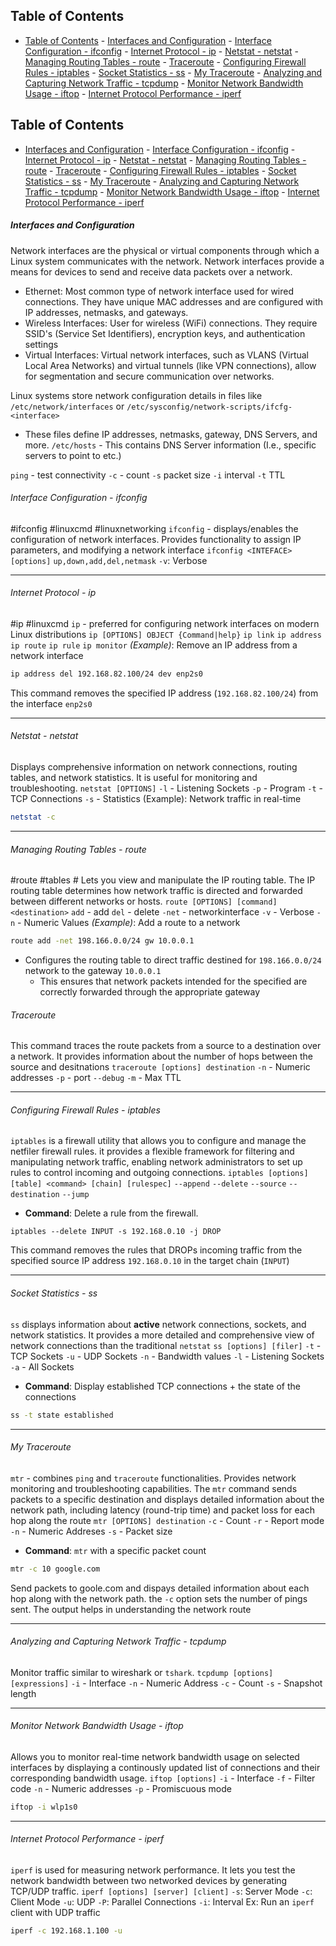 ## Table of Contents

  - [Table of Contents](#Table\of\Contents)
        - [Interfaces and Configuration](#Interfaces\and\Configuration)
          - [Interface Configuration - ifconfig](#Interface\Configuration\-\ifconfig)
          - [Internet Protocol - ip](#Internet\Protocol\-\ip)
          - [Netstat - netstat](#Netstat\-\netstat)
          - [Managing Routing Tables - route](#Managing\Routing\Tables\-\route)
          - [Traceroute](#Traceroute)
          - [Configuring Firewall Rules - iptables](#Configuring\Firewall\Rules\-\iptables)
          - [Socket Statistics - ss](#Socket\Statistics\-\ss)
          - [My Traceroute](#My\Traceroute)
          - [Analyzing and Capturing Network Traffic - tcpdump](#Analyzing\and\Capturing\Network\Traffic\-\tcpdump)
          - [Monitor Network Bandwidth Usage - iftop](#Monitor\Network\Bandwidth\Usage\-\iftop)
          - [Internet Protocol Performance - iperf](#Internet\Protocol\Performance\-\iperf)

## Table of Contents

- [Interfaces and Configuration](#Interfaces\and\Configuration)
          - [Interface Configuration - ifconfig](#Interface\Configuration\-\ifconfig)
          - [Internet Protocol - ip](#Internet\Protocol\-\ip)
          - [Netstat - netstat](#Netstat\-\netstat)
          - [Managing Routing Tables - route](#Managing\Routing\Tables\-\route)
          - [Traceroute](#Traceroute)
          - [Configuring Firewall Rules - iptables](#Configuring\Firewall\Rules\-\iptables)
          - [Socket Statistics - ss](#Socket\Statistics\-\ss)
          - [My Traceroute](#My\Traceroute)
          - [Analyzing and Capturing Network Traffic - tcpdump](#Analyzing\and\Capturing\Network\Traffic\-\tcpdump)
          - [Monitor Network Bandwidth Usage - iftop](#Monitor\Network\Bandwidth\Usage\-\iftop)
          - [Internet Protocol Performance - iperf](#Internet\Protocol\Performance\-\iperf)

##### Interfaces and Configuration
Network interfaces are the physical or virtual components through which a Linux system communicates with the network. Network interfaces provide a means for devices to send and receive data packets over a network.
- Ethernet: Most common type of network interface used for wired connections. They have unique MAC addresses and are configured with IP addresses, netmasks, and gateways.
- Wireless Interfaces: User for wireless (WiFi) connections. They require SSID's (Service Set Identifiers), encryption keys, and authentication settings
- Virtual Interfaces: Virtual network interfaces, such as VLANS (Virtual Local Area Networks) and virtual tunnels (like VPN connections), allow for segmentation and secure communication over networks.


Linux systems store network configuration details in files like `/etc/network/interfaces`
or
`/etc/sysconfig/network-scripts/ifcfg-<interface>`
- These files define IP addresses, netmasks, gateway, DNS Servers, and more.
`/etc/hosts` - This contains DNS Server information (I.e., specific servers to point to etc.)

`ping` - test connectivity
	`-c` - count
	`-s` packet size
	`-i` interval
	`-t` TTL
###### Interface Configuration - ifconfig
#ifconfig #linuxcmd #linuxnetworking
`ifconfig` - displays/enables the configuration of network interfaces. Provides functionality to assign IP parameters, and modifying a network interface
`ifconfig <INTEFACE> [options]`
	`up,down,add,del,netmask`
	`-v`: Verbose
___
###### Internet Protocol - ip
#ip #linuxcmd
`ip` - preferred for configuring network interfaces on modern Linux distributions
	`ip [OPTIONS] OBJECT {Command|help}`
	`ip link`
	`ip address`
	`ip route`
	`ip rule`
	`ip monitor`
*(Example)*: Remove an IP address from a network interface
```bash
ip address del 192.168.82.100/24 dev enp2s0
```
This command removes the specified IP address (`192.168.82.100/24`) from the interface `enp2s0`
___
###### Netstat - netstat
Displays comprehensive information on network connections, routing tables, and network statistics. It is useful for monitoring and troubleshooting.
`netstat [OPTIONS]`
	`-l` - Listening Sockets
	`-p` - Program
	`-t` - TCP Connections
	`-s` - Statistics
(Example): Network traffic in real-time
```bash
netstat -c
```
___
###### Managing Routing Tables - route
#route #tables #
Lets you view and manipulate the IP routing table.
The IP routing table determines how network traffic is directed and forwarded between different networks or hosts.
`route [OPTIONS] [command] <destination>`
	`add` - add
	`del` - delete
	`-net` - networkinterface
	`-v` - Verbose
	`-n`  - Numeric Values
*(Example)*: Add a route to a network
```bash
route add -net 198.166.0.0/24 gw 10.0.0.1
```
- Configures the routing table to direct traffic destined for `198.166.0.0/24` network to the gateway `10.0.0.1`
	- This ensures that network packets intended for the specified are correctly forwarded through the appropriate gateway

###### Traceroute
This command traces the route packets from a source to a destination over a network. It provides information about the number of hops between the source and desitnations
`traceroute [options] destination`
	`-n` - Numeric addresses
	`-p` - port
	`--debug`
	`-m` - Max TTL
___
###### Configuring Firewall Rules - iptables
`iptables` is a firewall utility that allows you to configure and manage the netfiler firewall rules. it provides a flexible framework for filtering and manipulating network traffic, enabling network administrators to set up rules to control incoming and outgoing connections.
`iptables [options] [table] <command> [chain] [rulespec]`
	`--append`
	`--delete`
	`--source`
	`--destination`
	`--jump`
- **Command**: Delete a rule from the firewall.
```
iptables --delete INPUT -s 192.168.0.10 -j DROP
```
This command removes the rules that DROPs incoming traffic from the specified source IP address `192.168.0.10` in the target chain (`INPUT`)
___
###### Socket Statistics - ss
`ss` displays information about **active** network connections, sockets, and network statistics. It provides a more detailed and comprehensive view of network connections than the traditional `netstat`
`ss [options] [filer]`
	`-t` - TCP Sockets
	`-u` - UDP Sockets
	`-n` - Bandwidth values
	`-l` - Listening Sockets
	`-a` - All Sockets
- **Command**: Display established TCP connections + the state of the connections
```bash
ss -t state established
```
___
###### My Traceroute
`mtr` - combines `ping` and `traceroute` functionalities. Provides network monitoring and troubleshooting capabilities. The `mtr` command sends packets to a specific destination and displays detailed information about the network path, including latency (round-trip time) and packet loss for each hop along the route
	`mtr [OPTIONS] destination`
	`-c` - Count
	`-r` - Report mode
	`-n` - Numeric Addreses
	`-s` - Packet size
- **Command**: `mtr` with a specific packet count
```bash
mtr -c 10 google.com
```
Send packets to goole.com and dispays detailed information about each hop along with the network path. the `-c` option sets the number of pings sent. The output helps in understanding the network route
___
###### Analyzing and Capturing Network Traffic - tcpdump
Monitor traffic similar to wireshark or `tshark`.
`tcpdump [options] [expressions]`
	`-i` - Interface
	`-n` - Numeric Address
	`-c` - Count
	`-s` - Snapshot length
___
###### Monitor Network Bandwidth Usage - iftop
Allows you to monitor real-time network bandwidth usage on selected interfaces by displaying a continously updated list of connections and their corresponding bandwidth usage.
`iftop [options]`
	`-i` - Interface
	`-f` - Filter code
	`-n` - Numeric addresses
	`-p` - Promiscuous mode
```bash
iftop -i wlp1s0
```
___
###### Internet Protocol Performance - iperf
`iperf` is used for measuring network performance. It lets you test the network bandwidth between two networked devices by generating TCP/UDP traffic.
`iperf [options] [server] [client]`
	`-s`: Server Mode
	`-c`: Client Mode
	`-u`: UDP
	`-P`: Parallel Connections
	`-i`: Interval
Ex: Run an `iperf` client with UDP traffic
```bash
iperf -c 192.168.1.100 -u
```


















































































































































































































































































































































